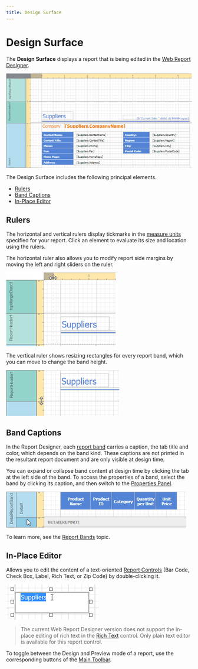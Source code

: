 ```yaml
---
title: Design Surface
---
```

# Design Surface
The **Design Surface** displays a report that is being edited in the [Web Report Designer](../../report-designer.md).

![web-designer-surface](../../../images/img24600.png)

The Design Surface includes the following principal elements.
* [Rulers](#rulers)
* [Band Captions](#bandcaptions)
* [In-Place Editor](#inplaceeditor)

## <a name="rulers"/>Rulers
The horizontal and vertical rulers display tickmarks in the [measure units](../creating-reports/basic-operations/change-measurement-units-of-a-report.md) specified for your report. Click an element to evaluate its size and location using the rulers.

The horizontal ruler also allows you to modify report side margins by moving the left and right sliders on the ruler.

![web-designer-surface-horizontal-ruler](../../../images/img24593.png)

The vertical ruler shows resizing rectangles for every report band, which you can move to change the band height.

![web-designer-surface-vertical-ruler](../../../images/img24594.png)

## <a name="bandcaptions"/>Band Captions
In the Report Designer, each [report band](../report-elements/report-bands.md) carries a caption, the tab title and color, which depends on the band kind. These captions are not printed in the resultant report document and are only visible at design time.

You can expand or collapse band content at design time by clicking the tab at the left side of the band. To access the properties of a band, select the band by clicking its caption, and then switch to the [Properties Panel](properties-panel.md).

![web-designer-surface-band](../../../images/img24598.png)

To learn more, see the [Report Bands](../report-elements/report-bands.md) topic.

## <a name="inplaceeditor"/>In-Place Editor
Allows you to edit the content of a text-oriented [Report Controls](../report-elements/report-controls.md) (Bar Code, Check Box, Label, Rich Text, or Zip Code) by double-clicking it.

![web-designer-surface-in-place-editor](../../../images/img24599.png)

> The current Web Report Designer version does not support the in-place editing of rich text in the [Rich Text](../report-elements/report-controls.md) control. Only plain text editor is available for this report control.

To toggle between the Design and Preview mode of a report, use the corresponding buttons of the [Main Toolbar](main-toolbar.md).